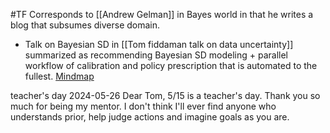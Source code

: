 #TF
Corresponds to [[Andrew Gelman]] in Bayes world in that he writes a blog that subsumes diverse domain.

- Talk on Bayesian SD in [[Tom fiddaman talk on data uncertainty]] summarized as recommending Bayesian SD modeling + parallel workflow of calibration and policy prescription that is automated to the fullest. [Mindmap](marginnote3app://note/8752BAA6-1B93-4373-A577-2CDBA5B201C8)

teacher's day
2024-05-26
Dear Tom, 5/15 is a teacher's day. Thank you so much for being my mentor. I don't think I'll ever find anyone who understands prior, help judge actions and imagine goals as you are.